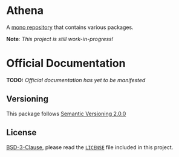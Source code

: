 # Athena

A [mono repository](https://en.wikipedia.org/wiki/Monorepo) that contains various packages.

**Note**: _This project is still work-in-progress!_

# Official Documentation

**TODO:** _Official documentation has yet to be manifested_

## Versioning

This package follows [Semantic Versioning 2.0.0](http://semver.org/)

## License

[BSD-3-Clause](http://spdx.org/licenses/BSD-3-Clause), please read the [`LICENSE`](./LICENSE) file included in this project.
